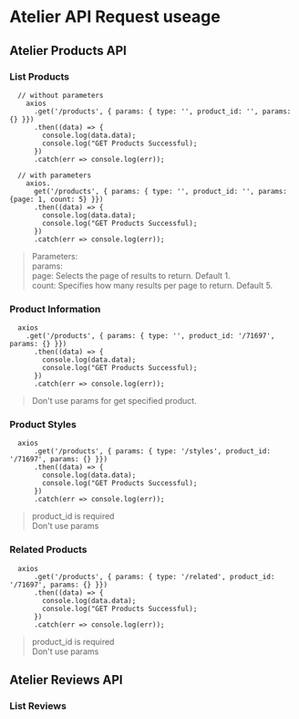 # Atelier API Request useage

## Atelier Products API

### List Products

```
  // without parameters
    axios
      .get('/products', { params: { type: '', product_id: '', params: {} }})
      .then((data) => {
        console.log(data.data);
        console.log("GET Products Successful);
      })
      .catch(err => console.log(err));

  // with parameters
    axios.
      get('/products', { params: { type: '', product_id: '', params: {page: 1, count: 5} }})
      .then((data) => {
        console.log(data.data);
        console.log("GET Products Successful);
      })
      .catch(err => console.log(err));
```
> Parameters: <br>
> params:<br>
>     page: Selects the page of results to return. Default 1.<br>
>     count: Specifies how many results per page to return. Default 5.

### Product Information

```
  axios
    .get('/products', { params: { type: '', product_id: '/71697', params: {} }})
      .then((data) => {
        console.log(data.data);
        console.log("GET Products Successful);
      })
      .catch(err => console.log(err));
```
> Don't use params for get specified product.

### Product Styles
```
  axios
      .get('/products', { params: { type: '/styles', product_id: '/71697', params: {} }})
      .then((data) => {
        console.log(data.data);
        console.log("GET Products Successful);
      })
      .catch(err => console.log(err));
```
> product_id is required<br>
> Don't use params

### Related Products
```
  axios
      .get('/products', { params: { type: '/related', product_id: '/71697', params: {} }})
      .then((data) => {
        console.log(data.data);
        console.log("GET Products Successful);
      })
      .catch(err => console.log(err));
```
> product_id is required<br>
> Don't use params

## Atelier Reviews API

### List Reviews


